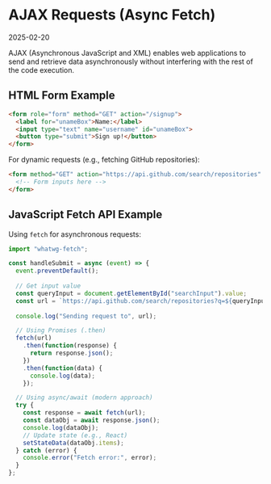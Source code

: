 # AJAX Requests (Async Fetch)
2025-02-20

AJAX (Asynchronous JavaScript and XML) enables web applications to send and retrieve data asynchronously without interfering with the rest of the code execution.  

## HTML Form Example   

```html
<form role="form" method="GET" action="/signup">
  <label for="unameBox">Name:</label>
  <input type="text" name="username" id="unameBox">
  <button type="submit">Sign up!</button>
</form>
```

For dynamic requests (e.g., fetching GitHub repositories):  
```html
<form method="GET" action="https://api.github.com/search/repositories" onSubmit={handleSubmit}>
  <!-- Form inputs here -->
</form>
```

## JavaScript Fetch API Example  
Using `fetch` for asynchronous requests:  

```javascript
import "whatwg-fetch";

const handleSubmit = async (event) => {
  event.preventDefault();
  
  // Get input value
  const queryInput = document.getElementById("searchInput").value;
  const url = `https://api.github.com/search/repositories?q=${queryInput}`;
  
  console.log("Sending request to", url);

  // Using Promises (.then)
  fetch(url)
    .then(function(response) {
      return response.json();
    })
    .then(function(data) {
      console.log(data);
    });

  // Using async/await (modern approach)
  try {
    const response = await fetch(url);
    const dataObj = await response.json();
    console.log(dataObj);
    // Update state (e.g., React)
    setStateData(dataObj.items);
  } catch (error) {
    console.error("Fetch error:", error);
  }
};
```
